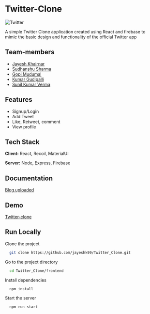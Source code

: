 
# Twitter-Clone

![Twitter](https://logos-world.net/wp-content/uploads/2020/04/Twitter-Logo-2010-2012.png)

A simple Twitter Clone application created using React and firebase to mimic the basic design and functionality of the official Twitter app


## Team-members

- [Jayesh Khairnar](https://github.com/jayeshk99/)
- [Sudhanshu Sharma](https://github.com/Sudhanshu894)
- [Gopi Mudumal](https://github.com/gopimudumal99)
- [Kumar Gudipalli](https://github.com/KumarGudipalli)
- [Sunil Kumar Verma](https://github.com/sunilverma11)
## Features

- Signup/Login
- Add Tweet
- Like, Retweet, comment
- View profile




## Tech Stack

**Client:** React, Recoil, MaterialUI

**Server:** Node, Express, Firebase


## Documentation

[Blog uploaded](https://twitter-clone-web-13-team-3.blogspot.com/2022/02/twitter-clone.html)


## Demo

[Twitter-clone](https://twitter-project-work.netlify.app/)


## Run Locally

Clone the project

```bash
  git clone https://github.com/jayeshk99/Twitter_Clone.git
```

Go to the project directory

```bash
  cd Twitter_Clone/frontend
```

Install dependencies

```bash
  npm install
```

Start the server

```bash
  npm run start
```

